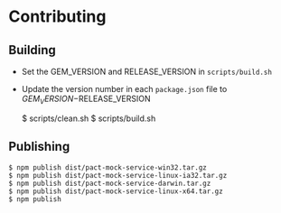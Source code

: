 # Contributing


## Building

* Set the GEM_VERSION and RELEASE_VERSION in `scripts/build.sh`
* Update the version number in each `package.json` file to $GEM_VERSION-$RELEASE_VERSION

    $ scripts/clean.sh
    $ scripts/build.sh

## Publishing

    $ npm publish dist/pact-mock-service-win32.tar.gz
    $ npm publish dist/pact-mock-service-linux-ia32.tar.gz
    $ npm publish dist/pact-mock-service-darwin.tar.gz
    $ npm publish dist/pact-mock-service-linux-x64.tar.gz
    $ npm publish
